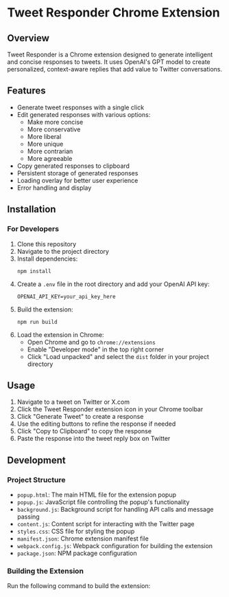# Tweet Responder Chrome Extension

## Overview

Tweet Responder is a Chrome extension designed to generate intelligent and concise responses to tweets. It uses OpenAI's GPT model to create personalized, context-aware replies that add value to Twitter conversations.

## Features

- Generate tweet responses with a single click
- Edit generated responses with various options:
  - Make more concise
  - More conservative
  - More liberal
  - More unique
  - More contrarian
  - More agreeable
- Copy generated responses to clipboard
- Persistent storage of generated responses
- Loading overlay for better user experience
- Error handling and display

## Installation

### For Developers

1. Clone this repository
2. Navigate to the project directory
3. Install dependencies:
   ```
   npm install
   ```
4. Create a `.env` file in the root directory and add your OpenAI API key:
   ```
   OPENAI_API_KEY=your_api_key_here
   ```
5. Build the extension:
   ```
   npm run build
   ```
6. Load the extension in Chrome:
   - Open Chrome and go to `chrome://extensions`
   - Enable "Developer mode" in the top right corner
   - Click "Load unpacked" and select the `dist` folder in your project directory

## Usage

1. Navigate to a tweet on Twitter or X.com
2. Click the Tweet Responder extension icon in your Chrome toolbar
3. Click "Generate Tweet" to create a response
4. Use the editing buttons to refine the response if needed
5. Click "Copy to Clipboard" to copy the response
6. Paste the response into the tweet reply box on Twitter

## Development

### Project Structure

- `popup.html`: The main HTML file for the extension popup
- `popup.js`: JavaScript file controlling the popup's functionality
- `background.js`: Background script for handling API calls and message passing
- `content.js`: Content script for interacting with the Twitter page
- `styles.css`: CSS file for styling the popup
- `manifest.json`: Chrome extension manifest file
- `webpack.config.js`: Webpack configuration for building the extension
- `package.json`: NPM package configuration

### Building the Extension

Run the following command to build the extension:

